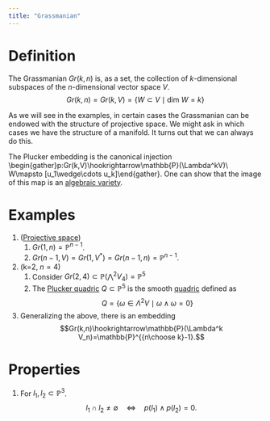 ```yaml
---
title: "Grassmanian"
---
```


# Definition
The Grassmanian $Gr(k,n)$ is, as a set, the collection of $k$-dimensional subspaces of the $n$-dimensional vector space $V$.
$$Gr(k,n)=Gr(k,V)=\{W\subset V\mid \text{dim }W=k\}$$

As we will see in the examples, in certain cases the Grassmanian can be endowed with the structure of projective space. We might ask in which cases we have the structure of a manifold. It turns out that we can always do this.

The Plucker embedding is the canonical injection \begin{gather}p:Gr(k,V)\hookrightarrow\mathbb{P}(\Lambda^kV)\\ W\mapsto [u_1\wedge\cdots u_k]\end{gather}. One can show that the image of this map is an [algebraic variety](<notes/ntpy/Definitions/Algebraic geometry/Algebraic subset.md>).

# Examples
1. ([Projective space](<notes/ntpy/Definitions/Algebraic geometry/Projective space.md>)) 
	1. $Gr(1,n)=\mathbb{P}^{n-1}$.
	2. $Gr(n-1,V)=Gr(1,V^\ast)=Gr(n-1,n)=\mathbb{P}^{n-1}$.
2. (k=2, $n=4$)	
	1. Consider $Gr(2,4)\subset\mathbb{P}(\bigwedge^2 V_4)=\mathbb{P}^5$
	2. The [Plucker quadric](<notes/ntpy/Definitions/Algebraic geometry/Plucker quadric.md>) $Q\subset\mathbb{P}^5$ is the smooth [quadric](<notes/ntpy/Definitions/Algebraic geometry/quadric.md>) defined as $$Q=\{\omega\in\Lambda^2V\mid \omega\wedge\omega=0\}$$
3. Generalizing the above, there is an embedding $$Gr(k,n)\hookrightarrow\mathbb{P}(\Lambda^k V_n)=\mathbb{P}^{{n\choose k}-1}.$$

# Properties
1. For $l_1,l_2\subset \mathbb{P}^3$. $$l_1\cap l_2\neq\emptyset\quad\iff\quad p(l_1)\wedge p(l_2)=0.$$